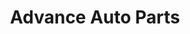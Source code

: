 ---
title: "Advance Auto Parts"
url: /amarillo/advance-auto-parts-east-amarillo-boulevard/
shop: Autoteile
---